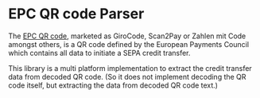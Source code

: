 # EPC QR code Parser

The [EPC QR code](https://en.wikipedia.org/wiki/EPC_QR_code), marketed as GiroCode, Scan2Pay or Zahlen mit Code amongst others, is a QR code
defined by the European Payments Council which contains all data to initiate a SEPA credit transfer.

This library is a multi platform implementation to extract the credit transfer data from decoded QR code.
(So it does not implement decoding the QR code itself, but extracting the data from decoded QR code text.)
